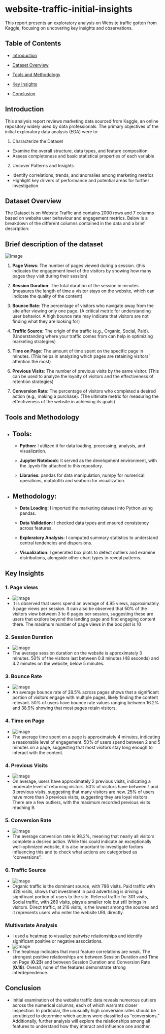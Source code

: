 # website-traffic-initial-insights
This report presents an exploratory analysis on Website traffic gotten from Kaggle, focusing on uncovering key insights and observations.


## **Table of Contents**
  - [Introduction](#introduction)

  - [Dataset Overview](#dataset-overview)

  - [Tools and Methodology](#tools-and-methodology)

  - [Key Insights](#key-insights)

  - [Conclusion](#conclusion)


## Introduction
This analysis report reviews marketing data sourced from Kaggle, an online repository widely used by data professionals. The primary objectives of the initial exploratory data analysis (EDA) were to:
1. Characterize the Dataset
  -  Examine the overall structure, data types, and feature composition
  -  Assess completeness and basic statistical properties of each variable

2. Uncover Patterns and Insights
  -  Identify correlations, trends, and anomalies among marketing metrics
  -  Highlight key drivers of performance and potential areas for further investigation

## Dataset Overview
The Dataset is on Website Traffic and contains 2000 rows and 7 columns based on website user behaviour and engagement metrics. Below is a breakdown of the different columns contained in the data and a brief description:
##   Brief description of the dataset
![Image](https://github.com/user-attachments/assets/d9fa7421-d5de-4130-8fdb-221f233a50ec)
1. **Page Views**: The number of pages viewed during a session.
(this indicates the engagement level of the visitors by showing how many pages they visit during their session)

2. **Session Duration**: The total duration of the session in minutes.
(measures the length of time a visitor stays on the website, which can indicate the quality of the content)

3. **Bounce Rate**: The percentage of visitors who navigate away from the site after viewing only one page.
(A critical metric for understanding user behavior. A high bounce rate may indicate that visitors are not finding what they are looking for)

4. **Traffic Source**: The origin of the traffic (e.g., Organic, Social, Paid).
(Understanding where your traffic comes from can help in optimizing marketing strategies)

5. **Time on Page**: The amount of time spent on the specific page in minutes.
(This helps in analyzing which pages are retaining visitors’ attention the most)

6. **Previous Visits**: The number of previous visits by the same visitor.
(This can be used to analyze the loyalty of visitors and the effectiveness of retention strategies)

7. **Conversion Rate**: The percentage of visitors who completed a desired action (e.g., making a purchase).
(The ultimate metric for measuring the effectiveness of the website in achieving its goals)


## Tools and Methodology
-  ## Tools:
    -  **Python:** I utilized it for data loading, processing, analysis, and visualization.

    -  **Jupyter Notebook**: It served as the development environment, with the .ipynb file attached to this repository.

    -  **Libraries**: pandas for data manipulation, numpy for numerical operations, matplotlib and seaborn for visualization.

-  ## Methodology:
    -  **Data Loading**: I imported the marketing dataset into Python using pandas.

    -  **Data Validation**: I checked data types and ensured consistency across features.

    -  **Exploratory Analysis**: I computed summary statistics to understand central tendencies and dispersions.

    -  **Visualization**: I generated box plots to detect outliers and examine distributions, alongside other chart types to reveal patterns.  


## Key Insights
### 1. Page views
  -  ![Image](https://github.com/user-attachments/assets/685d7743-9cc6-42db-a45b-a0dc83cf9bef)
  -  It is observed that users spend an average of 4.95 views, approximately 5 page views per session. It can also be observed that 50% of the visitors view between 3 to 6 pages per session, suggesting these are users that explore beyond the landing page and find engaging content there. The maximum number of page views in the box plot is 10

### 2. Session Duration
  -  ![Image](https://github.com/user-attachments/assets/101cbced-0ff1-4451-be61-70df7620f575)
  -  The average session duration on the website is approximately 3 minutes. 50% of the visitors last between 0.8 minutes (48 seconds) and 4.2 minutes on the website, below 5 minutes.

### 3. Bounce Rate
  -  ![Image](https://github.com/user-attachments/assets/5cd71098-f89e-48d9-9b8d-1467be377231)
  -  An average bounce rate of 28.5% across pages shows that a significant portion of visitors engage with multiple pages, likely finding the content relevant. 50% of users have bounce rate values ranging between 16.2% and 38.9% showing that most pages retain visitors.

### 4. Time on Page
  -  ![Image](https://github.com/user-attachments/assets/d7d7302f-2990-4b12-bdc4-a8cfd97b9d55)
  -  The average time spent on a page is approximately 4 minutes, indicating a reasonable level of engagement. 50% of users spend between 2 and 5 minutes on a page, suggesting that most visitors stay long enough to interact with the content.

### 4. Previous Visits
  -  ![Image](https://github.com/user-attachments/assets/343f61e8-821a-42ac-b945-25813bab7397)
  -  On average, users have approximately 2 previous visits, indicating a moderate level of returning visitors. 50% of visitors have between 1 and 3 previous visits, suggesting that many visitors are new.
25% of users have more than 3 previous visits, suggesting they are loyal visitors. There are a few outliers, with the maximum recorded previous visits reaching 9.

### 5. Conversion Rate
  -  ![Image](https://github.com/user-attachments/assets/18188779-a636-4167-ba40-67bfe6a8c40b)
  -  The average conversion rate is 98.2%, meaning that nearly all visitors complete a desired action. While this could indicate an exceptionally well-optimized website, it is also important to investigate factors influencing this and to check what actions are categorised as “conversions”.

### 6. Traffic Source
  -  ![Image](https://github.com/user-attachments/assets/6a93e3f1-62b1-400a-aec5-c5c12610e400)
  -  Organic traffic is the dominant source, with 786 visits. Paid traffic with 428 visits, shows that investment in paid advertising is driving a significant portion of users to the site. Referral traffic for 301 visits, Social traffic, with 269 visits, plays a smaller role but still brings in visitors. Direct traffic, at 216 visits, is the lowest among the sources and it represents users who enter the website URL directly.

### Multivariate Analysis
  -  I used a heatmap to visualize pairwise relationships and identify significant positive or negative associations.
  -  ![Image](https://github.com/user-attachments/assets/3791d667-0329-49ee-b4f5-ec8e65a6d335)
  -  The heatmap indicates that most feature correlations are weak. The strongest positive relationships are between Session Duration and Time on Page (**0.23**) and between Session Duration and Conversion Rate (**0.18**). Overall, none of the features demonstrate strong interdependence.

## Conclusion
-  Initial examination of the website traffic data reveals numerous outliers across the numerical columns, each of which warrants closer inspection. In particular, the unusually high conversion rates should be scrutinized to determine which actions were classified as “conversions.” Additionally, further analysis will explore the relationships among all features to understand how they interact and influence one another.




